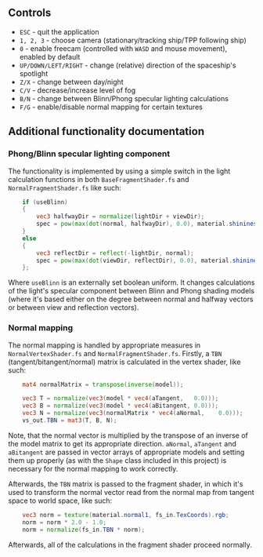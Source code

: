 ## Controls
* ```ESC``` - quit the application
* ```1, 2, 3``` - choose camera (stationary/tracking ship/TPP following ship)
* ```0``` - enable freecam (controlled with ```WASD``` and mouse movement), enabled by default
* ```UP/DOWN/LEFT/RIGHT``` - change (relative) direction of the spaceship's spotlight
* ```Z/X``` - change between day/night
* ```C/V``` - decrease/increase level of fog
* ```B/N``` - change between Blinn/Phong specular lighting calculations
* ```F/G``` - enable/disable normal mapping for certain textures

## Additional functionality documentation
### Phong/Blinn specular lighting component
The functionality is implemented by using a simple switch in the light calculation functions
in both ```BaseFragmentShader.fs``` and ```NormalFragmentShader.fs``` like such:
```glsl
    if (useBlinn)
    {
        vec3 halfwayDir = normalize(lightDir + viewDir);
        spec = pow(max(dot(normal, halfwayDir), 0.0), material.shininess);
    }
    else
    {
        vec3 reflectDir = reflect(-lightDir, normal);
        spec = pow(max(dot(viewDir, reflectDir), 0.0), material.shininess);
    };
```
Where ```useBlinn``` is an externally set boolean uniform. It changes calculations
of the light's specular component between Blinn and Phong shading models (where it's
based either on the degree between normal and halfway vectors or between view and
reflection vectors).

### Normal mapping
The normal mapping is handled by appropriate measures in ```NormalVertexShader.fs```
and ```NormalFragmentShader.fs```. Firstly, a
```TBN``` (tangent/bitangent/normal) matrix is calculated in the vertex shader, like such:
```glsl
    mat4 normalMatrix = transpose(inverse(model));

    vec3 T = normalize(vec3(model * vec4(aTangent,   0.0)));
    vec3 B = normalize(vec3(model * vec4(aBitangent, 0.0)));
    vec3 N = normalize(vec3(normalMatrix * vec4(aNormal,    0.0)));
    vs_out.TBN = mat3(T, B, N);
```
Note, that the normal vector is multiplied by the transpose of an inverse of the
model matrix to get its appropriate direction. ```aNormal```, ```aTangent```
and ```aBitangent``` are passed in vector arrays of appropriate models
and setting them up properly (as with the ```Shape``` class included in this project)
is necessary for the normal mapping to work correctly.

Afterwards, the ```TBN``` matrix is passed to the fragment shader, in which it's
used to transform the normal vector read from the normal map from tangent
space to world space, like such:

```glsl
    vec3 norm = texture(material.normal1, fs_in.TexCoords).rgb;
    norm = norm * 2.0 - 1.0;
    norm = normalize(fs_in.TBN * norm);
```

Afterwards, all of the calculations in the fragment shader proceed normally.